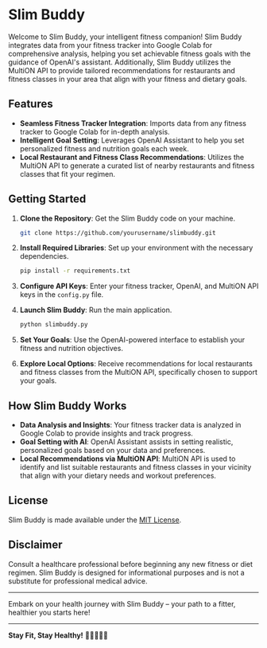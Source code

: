 # Slim Buddy

Welcome to Slim Buddy, your intelligent fitness companion! Slim Buddy integrates data from your fitness tracker into Google Colab for comprehensive analysis, helping you set achievable fitness goals with the guidance of OpenAI's assistant. Additionally, Slim Buddy utilizes the MultiON API to provide tailored recommendations for restaurants and fitness classes in your area that align with your fitness and dietary goals.

## Features

- **Seamless Fitness Tracker Integration**: Imports data from any fitness tracker to Google Colab for in-depth analysis.
- **Intelligent Goal Setting**: Leverages OpenAI Assistant to help you set personalized fitness and nutrition goals each week.
- **Local Restaurant and Fitness Class Recommendations**: Utilizes the MultiON API to generate a curated list of nearby restaurants and fitness classes that fit your regimen.

## Getting Started

1. **Clone the Repository**: Get the Slim Buddy code on your machine.

   ```bash
   git clone https://github.com/yourusername/slimbuddy.git
   ```

2. **Install Required Libraries**: Set up your environment with the necessary dependencies.

   ```bash
   pip install -r requirements.txt
   ```

3. **Configure API Keys**: Enter your fitness tracker, OpenAI, and MultiON API keys in the `config.py` file.

4. **Launch Slim Buddy**: Run the main application.

   ```bash
   python slimbuddy.py
   ```

5. **Set Your Goals**: Use the OpenAI-powered interface to establish your fitness and nutrition objectives.

6. **Explore Local Options**: Receive recommendations for local restaurants and fitness classes from the MultiON API, specifically chosen to support your goals.

## How Slim Buddy Works

- **Data Analysis and Insights**: Your fitness tracker data is analyzed in Google Colab to provide insights and track progress.
- **Goal Setting with AI**: OpenAI Assistant assists in setting realistic, personalized goals based on your data and preferences.
- **Local Recommendations via MultiON API**: MultiON API is used to identify and list suitable restaurants and fitness classes in your vicinity that align with your dietary needs and workout preferences.


## License

Slim Buddy is made available under the [MIT License](LICENSE).

## Disclaimer

Consult a healthcare professional before beginning any new fitness or diet regimen. Slim Buddy is designed for informational purposes and is not a substitute for professional medical advice.

---

Embark on your health journey with Slim Buddy – your path to a fitter, healthier you starts here!

---

**Stay Fit, Stay Healthy!** 🏃‍♀️🍎🏋️‍♂️
